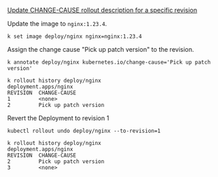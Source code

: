 [Update CHANGE-CAUSE rollout description for a specific revision](https://discuss.kubernetes.io/t/update-change-cause-rollout-description-for-a-specific-revision/18722)

Update the image to `nginx:1.23.4`.
```
k set image deploy/nginx nginx=nginx:1.23.4
```
Assign the change cause "Pick up patch version" to the revision.

```
k annotate deploy/nginx kubernetes.io/change-cause='Pick up patch version'

k rollout history deploy/nginx
deployment.apps/nginx
REVISION  CHANGE-CAUSE
1         <none>
2         Pick up patch version
```

Revert the Deployment to revision 1
```
kubectl rollout undo deploy/nginx --to-revision=1

k rollout history deploy/nginx
deployment.apps/nginx
REVISION  CHANGE-CAUSE
2         Pick up patch version
3         <none>
```

